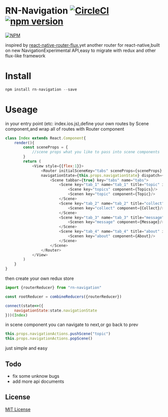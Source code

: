 RN-Navigation [![CircleCI](https://circleci.com/gh/ali322/rn-navigation.svg?style=svg)](https://circleci.com/gh/ali322/rn-navigation) [![npm version](https://badge.fury.io/js/rn-navigation.svg)](https://badge.fury.io/js/rn-navigation)
===
[![NPM](https://nodei.co/npm/rn-navigation.png)](https://nodei.co/npm/rn-navigation/)

inspired by [react-native-router-flux](https://github.com/aksonov/react-native-router-flux),yet another router for react-native,built on new NavigationExperimental API,easy to migrate with redux and other flux-like framework

Install
===

```javascript
npm install rn-navigation --save
```

Useage
===

in your entry point (etc: index.ios.js),define your own routes by Scene component,and wrap all of routes with Router component

```javascript
class Index extends React.Component{
    render(){
        const sceneProps = {
            //scene props what you like to pass into scene components
        }
        return (
            <View style={{flex:1}}>
                <Router initialSceneKey="tabs" sceneProps={sceneProps} 
                navigationState={this.props.navigationState} dispatch={this.props.dispatch}>
                    <Scene tabbar={true} key="tabs" name="tabs">
                        <Scene key="tab_1" name="tab_1" title="topic" iconName="coffee">
                            <Scene key="topics" component={Topics}/>
                            <Scenen key="topic" component={Topic}/>
                        </Scene>
                        <Scene key="tab_2" name="tab_2" title="collect" iconName="bookmark">
                            <Scenen key="collect" component={Collect}/>
                        </Scene>
                        <Scene key="tab_3" name="tab_3" title="message" iconName="envelope">
                            <Scenen key="message" component={Message}/>
                        </Scene>
                        <Scene key="tab_4" name="tab_4" title="about" iconName="user">
                            <Scenen key="about" component={About}/>
                        </Scene>
                    </Scene>
                </Router>
            </View>
        )
    }
}
```

then create your own redux store

```javascript
import {routerReducer} from "rn-navigation"

const rootReducer = combineReducers({routerReducer})

connect(state=>({
    navigationState:state.navigationState
}))(Index)
```
in scene component you can navigate to next,or go back to prev

```javascript
this.props.navigationActions.pushScene("topic")
this.props.navigationActions.popScene()
```

just simple and easy

## Todo

- fix some unknow bugs
- add more api documents


## License

[MIT License](http://en.wikipedia.org/wiki/MIT_License)